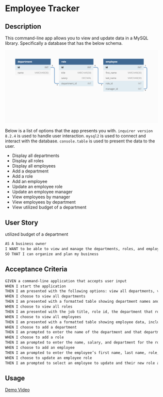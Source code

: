 # Employee Tracker

## Description

This command-line app allows you to view and update data in a MySQL library. Specifically a database that has the below schema.

![Database Schema](./assets/db_schema.png)

Below is a list of options that the app presents you with. ``` inquirer version 8.2.4 ``` is used to handle user interaction. ``` mysql2 ``` is used to connect and interact with the database. ``` console.table ``` is used to present the data to the user.

* Display all departments
* Display all roles
* Display all employees
* Add a department
* Add a role
* Add an employee
* Update an employee role
* Update an employee manager
* View employees by manager
* View employees by department
* View utilized budget of a department

## User Story
utilized budget of a department
```md
AS A business owner
I WANT to be able to view and manage the departments, roles, and employees in my company
SO THAT I can organize and plan my business
```

## Acceptance Criteria

```md
GIVEN a command-line application that accepts user input
WHEN I start the application
THEN I am presented with the following options: view all departments, view all roles, view all employees, add a department, add a role, add an employee, and update an employee role
WHEN I choose to view all departments
THEN I am presented with a formatted table showing department names and department ids
WHEN I choose to view all roles
THEN I am presented with the job title, role id, the department that role belongs to, and the salary for that role
WHEN I choose to view all employees
THEN I am presented with a formatted table showing employee data, including employee ids, first names, last names, job titles, departments, salaries, and managers that the employees report to
WHEN I choose to add a department
THEN I am prompted to enter the name of the department and that department is added to the database
WHEN I choose to add a role
THEN I am prompted to enter the name, salary, and department for the role and that role is added to the database
WHEN I choose to add an employee
THEN I am prompted to enter the employee’s first name, last name, role, and manager, and that employee is added to the database
WHEN I choose to update an employee role
THEN I am prompted to select an employee to update and their new role and this information is updated in the database 
```
## Usage

[Demo Video](https://drive.google.com/file/d/1i3Wybp1e_bJXidrs7_pMWZFQne16TmMM/view)
